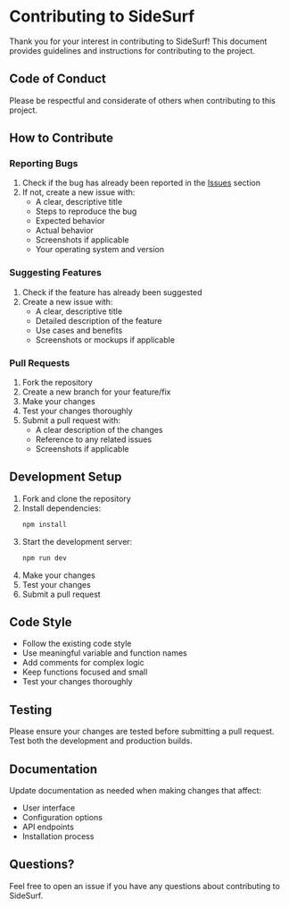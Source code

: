 # Contributing to SideSurf

Thank you for your interest in contributing to SideSurf! This document provides guidelines and instructions for contributing to the project.

## Code of Conduct

Please be respectful and considerate of others when contributing to this project.

## How to Contribute

### Reporting Bugs
1. Check if the bug has already been reported in the [Issues](https://github.com/yourusername/sidesurf/issues) section
2. If not, create a new issue with:
   - A clear, descriptive title
   - Steps to reproduce the bug
   - Expected behavior
   - Actual behavior
   - Screenshots if applicable
   - Your operating system and version

### Suggesting Features
1. Check if the feature has already been suggested
2. Create a new issue with:
   - A clear, descriptive title
   - Detailed description of the feature
   - Use cases and benefits
   - Screenshots or mockups if applicable

### Pull Requests
1. Fork the repository
2. Create a new branch for your feature/fix
3. Make your changes
4. Test your changes thoroughly
5. Submit a pull request with:
   - A clear description of the changes
   - Reference to any related issues
   - Screenshots if applicable

## Development Setup

1. Fork and clone the repository
2. Install dependencies:
   ```bash
   npm install
   ```
3. Start the development server:
   ```bash
   npm run dev
   ```
4. Make your changes
5. Test your changes
6. Submit a pull request

## Code Style

- Follow the existing code style
- Use meaningful variable and function names
- Add comments for complex logic
- Keep functions focused and small
- Test your changes thoroughly

## Testing

Please ensure your changes are tested before submitting a pull request. Test both the development and production builds.

## Documentation

Update documentation as needed when making changes that affect:
- User interface
- Configuration options
- API endpoints
- Installation process

## Questions?

Feel free to open an issue if you have any questions about contributing to SideSurf. 